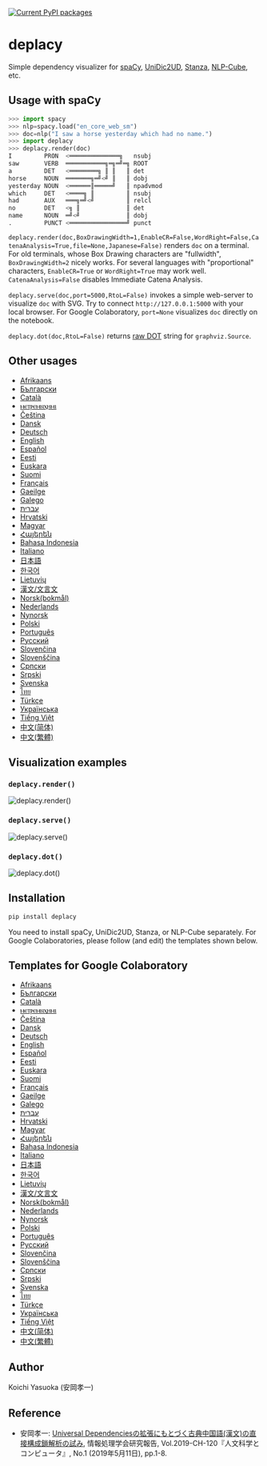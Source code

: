 [![Current PyPI packages](https://badge.fury.io/py/deplacy.svg)](https://pypi.org/project/deplacy/)

# deplacy

Simple dependency visualizer for [spaCy](https://spacy.io/), [UniDic2UD](https://pypi.org/project/unidic2ud), [Stanza](https://stanfordnlp.github.io/stanza), [NLP-Cube](https://github.com/Adobe/NLP-Cube), etc.

## Usage with spaCy

```py
>>> import spacy
>>> nlp=spacy.load("en_core_web_sm")
>>> doc=nlp("I saw a horse yesterday which had no name.")
>>> import deplacy
>>> deplacy.render(doc)
I         PRON  <══════════════╗   nsubj
saw       VERB  ═══════════╗═╗═╝═╗ ROOT
a         DET   <════════╗ ║ ║   ║ det
horse     NOUN  ═══════╗═╝<╝ ║   ║ dobj
yesterday NOUN  <══════║═════╝   ║ npadvmod
which     DET   <════╗ ║         ║ nsubj
had       AUX   ═══╗═╝<╝         ║ relcl
no        DET   <╗ ║             ║ det
name      NOUN  ═╝<╝             ║ dobj
.         PUNCT <════════════════╝ punct
```

`deplacy.render(doc,BoxDrawingWidth=1,EnableCR=False,WordRight=False,CatenaAnalysis=True,file=None,Japanese=False)` renders `doc` on a terminal. For old terminals, whose Box Drawing characters are "fullwidth", `BoxDrawingWidth=2` nicely works. For several languages with "proportional" characters, `EnableCR=True` or `WordRight=True` may work well. `CatenaAnalysis=False` disables Immediate Catena Analysis.

`deplacy.serve(doc,port=5000,RtoL=False)` invokes a simple web-server to visualize `doc` with SVG. Try to connect `http://127.0.0.1:5000` with your local browser. For Google Colaboratory, `port=None` visualizes `doc` directly on the notebook.

`deplacy.dot(doc,RtoL=False)` returns [raw DOT](https://graphviz.readthedocs.io/en/stable/manual.html#using-raw-dot) string for `graphviz.Source`.

## Other usages

* [Afrikaans](https://github.com/KoichiYasuoka/deplacy/blob/master/doc/af.md)
* [Български](https://github.com/KoichiYasuoka/deplacy/blob/master/doc/bg.md)
* [Català](https://github.com/KoichiYasuoka/deplacy/blob/master/doc/ca.md)
* [ⲙⲉⲧⲣⲉⲙⲛⲭⲏⲙⲓ](https://github.com/KoichiYasuoka/deplacy/blob/master/doc/cop.md)
* [Čeština](https://github.com/KoichiYasuoka/deplacy/blob/master/doc/cs.md)
* [Dansk](https://github.com/KoichiYasuoka/deplacy/blob/master/doc/da.md)
* [Deutsch](https://github.com/KoichiYasuoka/deplacy/blob/master/doc/de.md)
* [English](https://github.com/KoichiYasuoka/deplacy/blob/master/doc/en.md)
* [Español](https://github.com/KoichiYasuoka/deplacy/blob/master/doc/es.md)
* [Eesti](https://github.com/KoichiYasuoka/deplacy/blob/master/doc/et.md)
* [Euskara](https://github.com/KoichiYasuoka/deplacy/blob/master/doc/eu.md)
* [Suomi](https://github.com/KoichiYasuoka/deplacy/blob/master/doc/fi.md)
* [Français](https://github.com/KoichiYasuoka/deplacy/blob/master/doc/fr.md)
* [Gaeilge](https://github.com/KoichiYasuoka/deplacy/blob/master/doc/ga.md)
* [Galego](https://github.com/KoichiYasuoka/deplacy/blob/master/doc/gl.md)
* [עברית](https://github.com/KoichiYasuoka/deplacy/blob/master/doc/he.md)
* [Hrvatski](https://github.com/KoichiYasuoka/deplacy/blob/master/doc/hr.md)
* [Magyar](https://github.com/KoichiYasuoka/deplacy/blob/master/doc/hu.md)
* [Հայերեն](https://github.com/KoichiYasuoka/deplacy/blob/master/doc/hy.md)
* [Bahasa Indonesia](https://github.com/KoichiYasuoka/deplacy/blob/master/doc/id.md)
* [Italiano](https://github.com/KoichiYasuoka/deplacy/blob/master/doc/it.md)
* [日本語](https://github.com/KoichiYasuoka/deplacy/blob/master/doc/ja.md)
* [한국어](https://github.com/KoichiYasuoka/deplacy/blob/master/doc/ko.md)
* [Lietuvių](https://github.com/KoichiYasuoka/deplacy/blob/master/doc/lt.md)
* [漢文/文言文](https://github.com/KoichiYasuoka/deplacy/blob/master/doc/lzh.md)
* [Norsk(bokmål)](https://github.com/KoichiYasuoka/deplacy/blob/master/doc/nb.md)
* [Nederlands](https://github.com/KoichiYasuoka/deplacy/blob/master/doc/nl.md)
* [Nynorsk](https://github.com/KoichiYasuoka/deplacy/blob/master/doc/nn.md)
* [Polski](https://github.com/KoichiYasuoka/deplacy/blob/master/doc/pl.md)
* [Português](https://github.com/KoichiYasuoka/deplacy/blob/master/doc/pt.md)
* [Русский](https://github.com/KoichiYasuoka/deplacy/blob/master/doc/ru.md)
* [Slovenčina](https://github.com/KoichiYasuoka/deplacy/blob/master/doc/sk.md)
* [Slovenščina](https://github.com/KoichiYasuoka/deplacy/blob/master/doc/sl.md)
* [Српски](https://github.com/KoichiYasuoka/deplacy/blob/master/doc/sr-ec.md)
* [Srpski](https://github.com/KoichiYasuoka/deplacy/blob/master/doc/sr-el.md)
* [Svenska](https://github.com/KoichiYasuoka/deplacy/blob/master/doc/sv.md)
* [ไทย](https://github.com/KoichiYasuoka/deplacy/blob/master/doc/th.md)
* [Türkçe](https://github.com/KoichiYasuoka/deplacy/blob/master/doc/tr.md)
* [Українська](https://github.com/KoichiYasuoka/deplacy/blob/master/doc/uk.md)
* [Tiếng Việt](https://github.com/KoichiYasuoka/deplacy/blob/master/doc/vi.md)
* [中文(简体)](https://github.com/KoichiYasuoka/deplacy/blob/master/doc/zh-cn.md)
* [中文(繁體)](https://github.com/KoichiYasuoka/deplacy/blob/master/doc/zh-tw.md)

## Visualization examples

### `deplacy.render()`

![deplacy.render()](https://raw.githubusercontent.com/KoichiYasuoka/deplacy/master/render.png)

### `deplacy.serve()`

![deplacy.serve()](https://raw.githubusercontent.com/KoichiYasuoka/deplacy/master/serve.png)

### `deplacy.dot()`

![deplacy.dot()](https://raw.githubusercontent.com/KoichiYasuoka/deplacy/master/dot.png)

## Installation

```sh
pip install deplacy
```

You need to install spaCy, UniDic2UD, Stanza, or NLP-Cube separately. For Google Colaboratories, please follow (and edit) the templates shown below.

## Templates for Google Colaboratory

* [Afrikaans](https://colab.research.google.com/github/KoichiYasuoka/deplacy/blob/master/doc/af.ipynb)
* [Български](https://colab.research.google.com/github/KoichiYasuoka/deplacy/blob/master/doc/bg.ipynb)
* [Català](https://colab.research.google.com/github/KoichiYasuoka/deplacy/blob/master/doc/ca.ipynb)
* [ⲙⲉⲧⲣⲉⲙⲛⲭⲏⲙⲓ](https://colab.research.google.com/github/KoichiYasuoka/deplacy/blob/master/doc/cop.ipynb)
* [Čeština](https://colab.research.google.com/github/KoichiYasuoka/deplacy/blob/master/doc/cs.ipynb)
* [Dansk](https://colab.research.google.com/github/KoichiYasuoka/deplacy/blob/master/doc/da.ipynb)
* [Deutsch](https://colab.research.google.com/github/KoichiYasuoka/deplacy/blob/master/doc/de.ipynb)
* [English](https://colab.research.google.com/github/KoichiYasuoka/deplacy/blob/master/doc/en.ipynb)
* [Español](https://colab.research.google.com/github/KoichiYasuoka/deplacy/blob/master/doc/es.ipynb)
* [Eesti](https://colab.research.google.com/github/KoichiYasuoka/deplacy/blob/master/doc/et.ipynb)
* [Euskara](https://colab.research.google.com/github/KoichiYasuoka/deplacy/blob/master/doc/eu.ipynb)
* [Suomi](https://colab.research.google.com/github/KoichiYasuoka/deplacy/blob/master/doc/fi.ipynb)
* [Français](https://colab.research.google.com/github/KoichiYasuoka/deplacy/blob/master/doc/fr.ipynb)
* [Gaeilge](https://colab.research.google.com/github/KoichiYasuoka/deplacy/blob/master/doc/ga.ipynb)
* [Galego](https://colab.research.google.com/github/KoichiYasuoka/deplacy/blob/master/doc/gl.ipynb)
* [עברית](https://colab.research.google.com/github/KoichiYasuoka/deplacy/blob/master/doc/he.ipynb)
* [Hrvatski](https://colab.research.google.com/github/KoichiYasuoka/deplacy/blob/master/doc/hr.ipynb)
* [Magyar](https://colab.research.google.com/github/KoichiYasuoka/deplacy/blob/master/doc/hu.ipynb)
* [Հայերեն](https://colab.research.google.com/github/KoichiYasuoka/deplacy/blob/master/doc/hy.ipynb)
* [Bahasa Indonesia](https://colab.research.google.com/github/KoichiYasuoka/deplacy/blob/master/doc/id.ipynb)
* [Italiano](https://colab.research.google.com/github/KoichiYasuoka/deplacy/blob/master/doc/it.ipynb)
* [日本語](https://colab.research.google.com/github/KoichiYasuoka/deplacy/blob/master/doc/ja.ipynb)
* [한국어](https://colab.research.google.com/github/KoichiYasuoka/deplacy/blob/master/doc/ko.ipynb)
* [Lietuvių](https://colab.research.google.com/github/KoichiYasuoka/deplacy/blob/master/doc/lt.ipynb)
* [漢文/文言文](https://colab.research.google.com/github/KoichiYasuoka/deplacy/blob/master/doc/lzh.ipynb)
* [Norsk(bokmål)](https://colab.research.google.com/github/KoichiYasuoka/deplacy/blob/master/doc/nb.ipynb)
* [Nederlands](https://colab.research.google.com/github/KoichiYasuoka/deplacy/blob/master/doc/nl.ipynb)
* [Nynorsk](https://colab.research.google.com/github/KoichiYasuoka/deplacy/blob/master/doc/nn.ipynb)
* [Polski](https://colab.research.google.com/github/KoichiYasuoka/deplacy/blob/master/doc/pl.ipynb)
* [Português](https://colab.research.google.com/github/KoichiYasuoka/deplacy/blob/master/doc/pt.ipynb)
* [Русский](https://colab.research.google.com/github/KoichiYasuoka/deplacy/blob/master/doc/ru.ipynb)
* [Slovenčina](https://colab.research.google.com/github/KoichiYasuoka/deplacy/blob/master/doc/sk.ipynb)
* [Slovenščina](https://colab.research.google.com/github/KoichiYasuoka/deplacy/blob/master/doc/sl.ipynb)
* [Српски](https://colab.research.google.com/github/KoichiYasuoka/deplacy/blob/master/doc/sr-ec.ipynb)
* [Srpski](https://colab.research.google.com/github/KoichiYasuoka/deplacy/blob/master/doc/sr-el.ipynb)
* [Svenska](https://colab.research.google.com/github/KoichiYasuoka/deplacy/blob/master/doc/sv.ipynb)
* [ไทย](https://colab.research.google.com/github/KoichiYasuoka/deplacy/blob/master/doc/th.ipynb)
* [Türkçe](https://colab.research.google.com/github/KoichiYasuoka/deplacy/blob/master/doc/tr.ipynb)
* [Українська](https://colab.research.google.com/github/KoichiYasuoka/deplacy/blob/master/doc/uk.ipynb)
* [Tiếng Việt](https://colab.research.google.com/github/KoichiYasuoka/deplacy/blob/master/doc/vi.ipynb)
* [中文(简体)](https://colab.research.google.com/github/KoichiYasuoka/deplacy/blob/master/doc/zh-cn.ipynb)
* [中文(繁體)](https://colab.research.google.com/github/KoichiYasuoka/deplacy/blob/master/doc/zh-tw.ipynb)

## Author

Koichi Yasuoka (安岡孝一)

## Reference

* 安岡孝一: [Universal Dependenciesの拡張にもとづく古典中国語(漢文)の直接構成鎖解析の試み](http://hdl.handle.net/2433/241358), 情報処理学会研究報告, Vol.2019-CH-120『人文科学とコンピュータ』, No.1 (2019年5月11日), pp.1-8.

